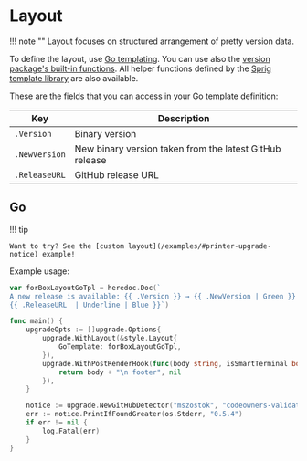 # Layout

!!! note ""
    Layout focuses on structured arrangement of pretty version data.

To define the layout, use [Go templating](https://pkg.go.dev/html/template). You can use also the [version package's built-in functions](https://github.com/mszostok/version/blob/main/style/go-tpl-funcs.go). All helper functions defined by the [Sprig template library](https://masterminds.github.io/sprig/) are also available.

These are the fields that you can access in your Go template definition:

| Key            | Description                                              |
|----------------|----------------------------------------------------------|
| `.Version`     | Binary version                                           |
| `.NewVersion`  | New binary version taken from the latest GitHub release  |
| `.ReleaseURL`  | GitHub release URL                                       |

## Go

!!! tip

    Want to try? See the [custom layout](/examples/#printer-upgrade-notice) example!

Example usage:

```go
var forBoxLayoutGoTpl = heredoc.Doc(`
A new release is available: {{ .Version }} → {{ .NewVersion | Green }}
{{ .ReleaseURL  | Underline | Blue }}`)

func main() {
	upgradeOpts := []upgrade.Options{
		upgrade.WithLayout(&style.Layout{
			GoTemplate: forBoxLayoutGoTpl,
		}),
		upgrade.WithPostRenderHook(func(body string, isSmartTerminal bool) (string, error) {
			return body + "\n footer", nil
		}),
	}

	notice := upgrade.NewGitHubDetector("mszostok", "codeowners-validator", upgradeOpts...)
	err := notice.PrintIfFoundGreater(os.Stderr, "0.5.4")
	if err != nil {
		log.Fatal(err)
	}
}
```
